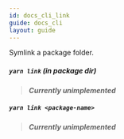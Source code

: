 ```yaml
---
id: docs_cli_link
guide: docs_cli
layout: guide
---
```


<p class="lead">Symlink a package folder.</p>

##### `yarn link` (in package dir)

> ***Currently unimplemented***

##### `yarn link <package-name>`

> ***Currently unimplemented***
